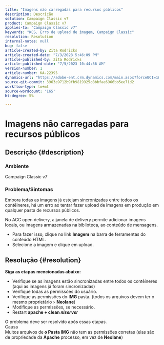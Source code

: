 ```yaml
---
title: "Imagens não carregadas para recursos públicos"
description: Descrição
solution: Campaign Classic v7
product: Campaign Classic v7
applies-to: "Campaign Classic v7"
keywords: "KCS, Erro de upload de imagem, Campaign Classic"
resolution: Resolution
internal-notes: null
bug: false
article-created-by: Zita Rodricks
article-created-date: "7/3/2023 5:46:09 PM"
article-published-by: Zita Rodricks
article-published-date: "7/5/2023 10:44:56 AM"
version-number: 1
article-number: KA-22395
dynamics-url: "https://adobe-ent.crm.dynamics.com/main.aspx?forceUCI=1&pagetype=entityrecord&etn=knowledgearticle&id=ff97d978-c919-ee11-8f6e-6045bd006268"
source-git-commit: 3963e9712b9fb9819925c8bbfae6966bb5ee71d2
workflow-type: tm+mt
source-wordcount: '165'
ht-degree: 5%

---
```


# Imagens não carregadas para recursos públicos

## Descrição {#description}


### <b>Ambiente </b>

Campaign Classic v7

### <b>Problema/Sintomas</b>

Embora todas as imagens já estejam sincronizadas entre todos os contêineres, há um erro ao tentar fazer upload de imagens em produção em qualquer pasta de recursos públicos.

No ACC open delivery, a janela de delivery permite adicionar imagens locais, ou imagens armazenadas na biblioteca, ao conteúdo de mensagens.

- Para fazer isso, clique no link <b>Imagem</b> na barra de ferramentas do conteúdo HTML.
- Selecione a imagem e clique em upload.



## Resolução {#resolution}

<b>Siga as etapas mencionadas abaixo:</b>
- Verifique se as imagens estão sincronizadas entre todos os contêineres (aqui as imagens já foram sincronizadas)
- Verifique todas as permissões do usuário.
- Verifique as permissões do <b>IMG</b> pasta. (todos os arquivos devem ter o mesmo proprietário `>`  <b>Neolane</b>)
- Modifique as permissões, se necessário.
- Restart <b>apache + clean *nlserver</b>*


O problema deve ser resolvido após essas etapas.
<br>Causa <br>
Muitos arquivos de<b> o </b><b>Pasta IMG</b> não tem as permissões corretas (elas são de propriedade da <b>Apache</b> processo, em vez de <b>Neolane</b>)
